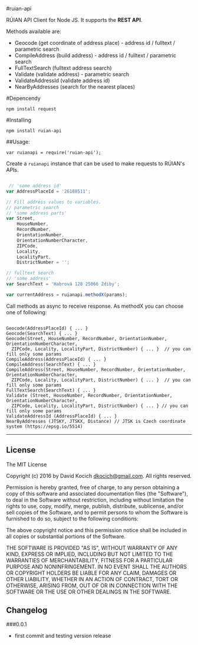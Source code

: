 
#ruian-api

RÚIAN API Client for Node JS. It supports the **REST API**.

Methods available are:
- Geocode (get coordinate of address place) - address id / fulltext / parametric search
- CompileAddress (build address) - address id / fulltext / parametric search
- FullTextSearch (fulltext address search)
- Validate (validate address) - parametric search
- ValidateAddressId (validate address id)
- NearByAddresses (search for the nearest places)

#Depencendy

```
npm install request
```

#Installing

```
npm install ruian-api
```

##Usage:



`var ruianapi = require('ruian-api');`

Create a `ruianapi` instance that can be used to make requests to RÚIAN's APIs.


```javascript

 // 'some address id'
var AddressPlaceId = '26188511';

// Fill address values to variables.
// parametric search
// 'some address parts'
var Street,
    HouseNumber,
    RecordNumber,
    OrientationNumber,
    OrientationNumberCharacter,
    ZIPCode,
    Locality,
    LocalityPart,
    DistrictNumber = '';

// fulltext search
// 'some address'
var SearchText = 'Habrová 128 25066 Zdiby';

var currentAddress = ruianapi.methodX(params);

```

Call methods as async to receive response. As methodX you can choose one of following:

```

Geocode(AddressPlaceId) { ... }
Geocode(SearchText) { ... }
Geocode(Street, HouseNumber, RecordNumber, OrientationNumber, OrientationNumberCharacter,
  ZIPCode, Locality, LocalityPart, DistrictNumber) { ... }  // you can fill only some params
CompileAddress(AddressPlaceId) { ... }
CompileAddress(SearchText) { ... }
CompileAddress(Street, HouseNumber, RecordNumber, OrientationNumber, OrientationNumberCharacter,
  ZIPCode, Locality, LocalityPart, DistrictNumber) { ... }  // you can fill only some params
FullTextSearch(SearchText) { ... }
Validate (Street, HouseNumber, RecordNumber, OrientationNumber, OrientationNumberCharacter,
  ZIPCode, Locality, LocalityPart, DistrictNumber) { ... } // you can fill only some params
ValidateAddressId (AddressPlaceId) { ... }
NearByAddresses (JTSKY, JTSKX, Distance) // JTSK is Czech coordinate system (https://epsg.io/5514)

```

-------

## License

The MIT License

Copyright (c) 2016 by David Kocich <dkocich@gmail.com>. All rights reserved.

Permission is hereby granted, free of charge, to any person obtaining a copy
of this software and associated documentation files (the "Software"), to deal
in the Software without restriction, including without limitation the rights
to use, copy, modify, merge, publish, distribute, sublicense, and/or sell
copies of the Software, and to permit persons to whom the Software is
furnished to do so, subject to the following conditions:

The above copyright notice and this permission notice shall be included in
all copies or substantial portions of the Software.

THE SOFTWARE IS PROVIDED "AS IS", WITHOUT WARRANTY OF ANY KIND, EXPRESS OR
IMPLIED, INCLUDING BUT NOT LIMITED TO THE WARRANTIES OF MERCHANTABILITY,
FITNESS FOR A PARTICULAR PURPOSE AND NONINFRINGEMENT. IN NO EVENT SHALL THE
AUTHORS OR COPYRIGHT HOLDERS BE LIABLE FOR ANY CLAIM, DAMAGES OR OTHER
LIABILITY, WHETHER IN AN ACTION OF CONTRACT, TORT OR OTHERWISE, ARISING FROM,
OUT OF OR IN CONNECTION WITH THE SOFTWARE OR THE USE OR OTHER DEALINGS IN
THE SOFTWARE.

## Changelog

###0.0.1

  * first commit and testing version release
